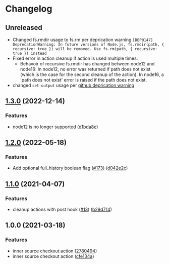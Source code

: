 # Changelog

## Unreleased

 * Changed fs.rmdir usage to fs.rm per deprication warning `[DEP0147] DeprecationWarning: In future versions of Node.js, fs.rmdir(path, { recursive: true }) will be removed. Use fs.rm(path, { recursive: true }) instead`
 * Fixed error in action cleanup if action is used multiple times:
   * Behavoir of recursive fs.rmdir has changed between node12 and node16: In node12, no error was returned if path does not exist (which is the case for the second cleanup of the action). In node16, a 'path does not exist' error is raised if the path does not exist.
 * changed `set-output` usage per [github deprication warning](https://github.blog/changelog/2022-10-11-github-actions-deprecating-save-state-and-set-output-commands/)

## [1.3.0](https://github.com/philips-software/inner-source-checkout-action/compare/v1.2.1...v1.3.0) (2022-12-14)


### Features

* node12 is no longer supported ([d1bda8e](https://github.com/philips-software/inner-source-checkout-action/commit/d1bda8ed3e5b541f5f3fbcc00e556970815244c5))

## [1.2.0](https://github.com/philips-software/inner-source-checkout-action/compare/v1.1.0...v1.2.0) (2022-05-18)


### Features

* Add optional full_history boolean flag ([#173](https://github.com/philips-software/inner-source-checkout-action/issues/173)) ([d042e2c](https://github.com/philips-software/inner-source-checkout-action/commit/d042e2cafc9ea411870d45b495d488cf3afc4d13))

## [1.1.0](https://github.com/philips-software/inner-source-checkout-action/compare/v1.0.0...v1.1.0) (2021-04-07)


### Features

* cleanup actions with post hook ([#13](https://github.com/philips-software/inner-source-checkout-action/issues/13)) ([b29d714](https://github.com/philips-software/inner-source-checkout-action/commit/b29d714699cb48a83e5ac4344cfb6d4224a17b99))

## 1.0.0 (2021-03-18)


### Features

* inner source checkout action ([2780494](https://github.com/philips-software/inner-source-checkout-action/commit/2780494763f8a55c7266530e1a1ba0863d85fc4b))
* inner source checkout action ([cfe134a](https://github.com/philips-software/inner-source-checkout-action/commit/cfe134acd47f7a81b934d5e759fce4ffe247ec64))

